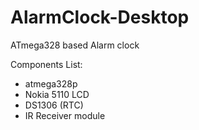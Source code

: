 # AlarmClock-Desktop
ATmega328 based Alarm clock


Components List:
- atmega328p
- Nokia 5110 LCD
- DS1306 (RTC)
- IR Receiver module

